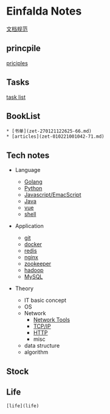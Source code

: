 # Einfalda Notes
  [文档规范](zet-010221164751-73.md)
## princpile
  [priciples](priciples)

## Tasks
  [task list](task-list)

## BookList
	* [书单](zet-270121122625-66.md)
	* [articles](zet-010221001042-71.md)

## Tech notes
* Language
	* [Golang](zet-310121131409-66.md)
	* [Python](zet-310121135923-71.md)
	* [Javascript/EmacScript](zet-010221201023-75.md)
	* [Java](zet-010221201057-75.md)
	* [vue](zet-310121190616-70.md)
	* [shell](zet-310121190714-70.md)

* Application
	* [git](zet-310121123614-65.md)
	* [docker](zet-280121172134-66.md)
	* [redis](zet-310121121417-65.md)
	* [nginx](zet-310121122541-65.md)
	* [zookeeper](zet-310121123430-65.md)
	* [hadoop](zet-310121140733-71.md)
	* [MySQL](zet-310121140846-71.md)

* Theory
	* IT basic concept
	* OS
	* Network
		* [Network Tools](210202-1726.md)
		* [TCP/IP](zet-010221162407-73.md)
		* [HTTP](zet-020221161959-75.md)
		* misc
	* data structure
	* algorithm


## Stock

## Life
	[life](life)
